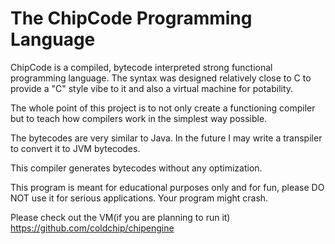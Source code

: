 The ChipCode Programming Language
=================================

ChipCode is a compiled, bytecode interpreted strong functional programming language. The syntax was designed relatively close to C to provide a "C" style vibe to it and also a virtual machine for potability.

The whole point of this project is to not only create a functioning compiler but to teach how compilers work in the simplest way possible.

The bytecodes are very similar to Java. In the future I may write a transpiler to convert it to JVM bytecodes. 

This compiler generates bytecodes without any optimization. 

This program is meant for educational purposes only and for fun, please DO NOT use it for serious applications. Your program might crash. 

Please check out the VM(if you are planning to run it) https://github.com/coldchip/chipengine